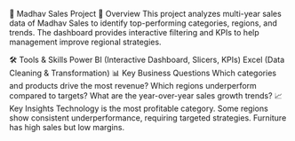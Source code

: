 🏬 Madhav Sales Project
📌 Overview
This project analyzes multi-year sales data of Madhav Sales to identify top-performing categories, regions, and trends.
The dashboard provides interactive filtering and KPIs to help management improve regional strategies.

🛠️ Tools & Skills
Power BI (Interactive Dashboard, Slicers, KPIs)
Excel (Data Cleaning & Transformation)
📊 Key Business Questions
Which categories and products drive the most revenue?
Which regions underperform compared to targets?
What are the year-over-year sales growth trends?
📈 Key Insights
Technology is the most profitable category.
Some regions show consistent underperformance, requiring targeted strategies.
Furniture has high sales but low margins.
